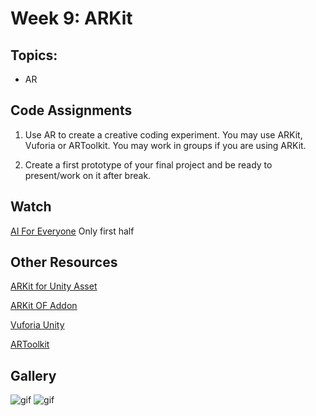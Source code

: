 # Week 9: ARKit

## Topics:

- AR

## Code Assignments

1. Use AR to create a creative coding experiment. You may use ARKit, Vuforia or ARToolkit. You may work in groups if you are using ARKit.

2. Create a first prototype of your final project and be ready to present/work on it after break.

## Watch
[AI For Everyone](https://www.youtube.com/watch?v=xhp1m9thnbE) Only first half

## Other Resources

[ARKit for Unity Asset](https://www.assetstore.unity3d.com/en/#!/content/92515)

[ARKit OF Addon](https://github.com/sortofsleepy/ofxARKit)

[Vuforia Unity](https://library.vuforia.com/articles/Training/getting-started-with-vuforia-in-unity-2017-2-beta.html)

[ARToolkit](https://artoolkit.org)

## Gallery

![gif](https://github.com/baice963/Creative-Coding/blob/master/homework_week9/giphy-downsized-large%20(2).gif "ice")
![gif](https://github.com/djdasha/CC/blob/master/Vuforia_test/giphy-downsized-large.gif "dasha")
